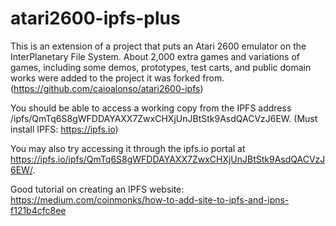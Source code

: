 # atari2600-ipfs-plus
This is an extension of a project that puts an Atari 2600 emulator on the InterPlanetary File System. About 2,000 extra games and variations of games, including some demos, prototypes, test carts, and public domain works were added to the project it was forked from. (https://github.com/caioalonso/atari2600-ipfs)

You should be able to access a working copy from the IPFS address /ipfs/QmTq6S8gWFDDAYAXX7ZwxCHXjUnJBtStk9AsdQACVzJ6EW.
(Must install IPFS: https://ipfs.io)

You may also try accessing it through the ipfs.io portal at https://ipfs.io/ipfs/QmTq6S8gWFDDAYAXX7ZwxCHXjUnJBtStk9AsdQACVzJ6EW/.

Good tutorial on creating an IPFS website: https://medium.com/coinmonks/how-to-add-site-to-ipfs-and-ipns-f121b4cfc8ee
